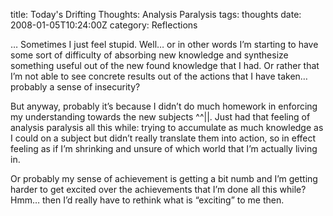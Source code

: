 title: Today's Drifting Thoughts: Analysis Paralysis
tags: thoughts
date: 2008-01-05T10:24:00Z
category: Reflections

… Sometimes I just feel stupid. Well… or in other words I’m starting to have some sort of difficulty of absorbing new knowledge and synthesize something useful out of the new found knowledge that I had. Or rather that I’m not able to see concrete results out of the actions that I have taken… probably a sense of insecurity?

But anyway, probably it’s because I didn’t do much homework in enforcing my understanding towards the new subjects ^^||. Just had that feeling of analysis paralysis all this while: trying to accumulate as much knowledge as I could on a subject but didn’t really translate them into action, so in effect feeling as if I’m shrinking and unsure of which world that I’m actually living in.

Or probably my sense of achievement is getting a bit numb and I’m getting harder to get excited over the achievements that I’m done all this while? Hmm… then I’d really have to rethink what is “exciting” to me then.
